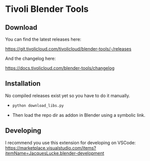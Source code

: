 # Tivoli Blender Tools

## Download

You can find the latest releases here:

https://git.tivolicloud.com/tivolicloud/blender-tools/-/releases

And the changelog here:

https://docs.tivolicloud.com/blender-tools/changelog

## Installation

No compiled releases exist yet so you have to do it manually.

-   ```bash
    python download_libs.py
    ```

-   Then load the repo dir as addon in Blender using a symbolic link.

## Developing

I recommend you use this extension for developing on VSCode:
https://marketplace.visualstudio.com/items?itemName=JacquesLucke.blender-development
